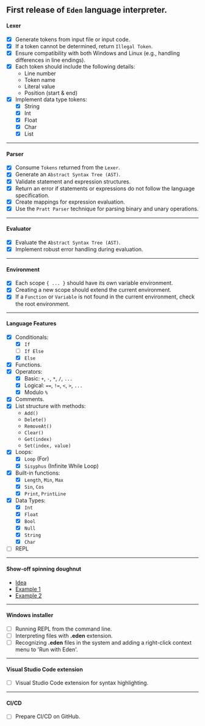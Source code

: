 ## First release of `Eden` language interpreter.

#### Lexer  
- [x] Generate tokens from input file or input code.  
- [x] If a token cannot be determined, return `Illegal Token`.  
- [x] Ensure compatibility with both Windows and Linux (e.g., handling differences in line endings).  
- [x] Each token should include the following details:  
  - Line number  
  - Token name  
  - Literal value  
  - Position (start & end)  
- [x] Implement data type tokens:  
  - [x] String  
  - [x] Int  
  - [x] Float  
  - [x] Char  
  - [x] List  
---

#### Parser  
- [x] Consume `Tokens` returned from the `Lexer`.  
- [x] Generate an `Abstract Syntax Tree (AST)`.  
- [x] Validate statement and expression structures.  
- [x] Return an error if statements or expressions do not follow the language specification.  
- [x] Create mappings for expression evaluation.  
- [x] Use the `Pratt Parser` technique for parsing binary and unary operations.  
---

#### Evaluator  
- [x] Evaluate the `Abstract Syntax Tree (AST)`.  
- [x] Implement robust error handling during evaluation.  
---

#### Environment  
- [x] Each scope `{ ... }` should have its own variable environment.  
- [x] Creating a new scope should extend the current environment.  
- [x] If a `Function` or `Variable` is not found in the current environment, check the root environment.  
---

#### Language Features  
- [x] Conditionals:  
  - [x] `If`  
  - [ ] `If Else`  
  - [x] `Else`  
- [x] Functions.  
- [x] Operators:  
  - [x] Basic: `+`, `-`, `*`, `/`, `...`  
  - [x] Logical: `==`, `!=`, `<`, `>`, `...`  
  - [x] Modulo `%`  
- [x] Comments.  
- [x] List structure with methods:  
  - `Add()`  
  - `Delete()`  
  - `RemoveAt()`  
  - `Clear()`  
  - `Get(index)`  
  - `Set(index, value)`  
- [x] Loops:  
  - [x] `Loop` (For)  
  - [x] `Sisyphus` (Infinite While Loop)  
- [x] Built-in functions:  
  - [x] `Length`, `Min`, `Max`  
  - [x] `Sin`, `Cos`  
  - [x] `Print`, `PrintLine`  
- [x] Data Types:  
  - [x] `Int`  
  - [x] `Float`  
  - [x] `Bool`  
  - [x] `Null`  
  - [x] `String`  
  - [x] `Char`  
- [ ] REPL  
---

#### Show-off spinning doughnut
  - [Idea](https://www.youtube.com/watch?v=DEqXNfs_HhY&ab_channel=LexFridman)
  - [Example 1](https://www.youtube.com/watch?v=74FJ8TTMM5E&ab_channel=GreenCode)
  - [Example 2](https://www.youtube.com/watch?v=LqQ-ezbyiW4&ab_channel=GiovanniCode)
---

#### Windows installer 
  - [ ] Running REPL from the command line.
  - [ ] Interpreting files with **.eden** extension.
  - [ ] Recognizing **.eden** files in the system and adding a right-click context menu to 'Run with Eden'.
---

#### Visual Studio Code extension 
- [ ] Visual Studio Code extension for syntax highlighting.
---

#### CI/CD 
- [ ] Prepare CI/CD on GitHub.